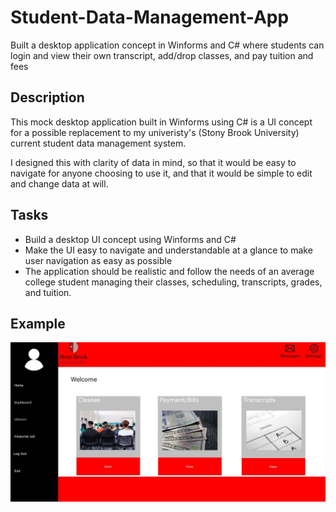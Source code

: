 # Student-Data-Management-App
Built a desktop application concept in Winforms and C# where students can login and view their own transcript, add/drop classes, and pay tuition and fees


## Description
This mock desktop application built in Winforms using C# is a UI concept for a possible replacement to my univeristy's (Stony Brook University) current student data management system. 

I designed this with clarity of data in mind, so that it would be easy to navigate for anyone choosing to use it, and that it would be simple to edit and change data at will.


## Tasks
- Build a desktop UI concept using Winforms and C#
- Make the UI easy to navigate and understandable at a glance to make user navigation as easy as possible
- The application should be realistic and follow the needs of an average college student managing their classes, scheduling, transcripts, grades, and tuition. 


## Example
![Student Data Management](https://github.com/JadeAnt/Student-Data-Management-App/blob/master/SDM_Dashboard.JPG)
